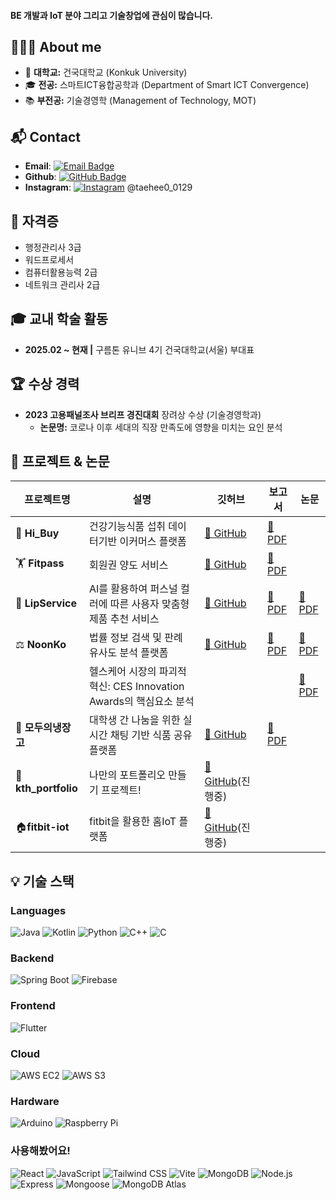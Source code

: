 #### BE 개발과 IoT 분야 그리고 기술창업에 관심이 많습니다. 

## 👩🏻‍💻 About me 
- 🏫 **대학교:** 건국대학교 (Konkuk University)  
- 🎓 **전공:** 스마트ICT융합공학과 (Department of Smart ICT Convergence)  
- 📚 **부전공:** 기술경영학 (Management of Technology, MOT)  

## 📬 Contact
- **Email**: [![Email Badge](https://img.shields.io/badge/-kroad0129@naver.com-c14438?style=flat&logo=Gmail&logoColor=white)](mailto:kroad0129@naver.com)
- **Github**: [![GitHub Badge](https://img.shields.io/badge/-kroad0129-000000?style=flat&logo=GitHub&logoColor=white)](https://github.com/kroad0129)
- **Instagram**: [![Instagram](https://img.shields.io/badge/Instagram-E4405F?style=flat-square&logo=instagram&logoColor=white)](https://www.instagram.com/taehee0_0129/) @taehee0_0129

<!-- ## 🏆 교내 조직 활동
- **제7대 스마트ICT융합공학과 학생회 'COM-ON' 재정사무국원 (2023)
- **제8대 스마트ICT융합공학과 학생회 'QUEUE' 기획집행국원 (2024)
- **제8대 KU융합과학기술원 학생회 '에이트' 감사소위원 (2024) -->

## 📜 자격증
- 행정관리사 3급
- 워드프로세서
- 컴퓨터활용능력 2급
- 네트워크 관리사 2급

## 🎓 교내 학술 활동
- **2025.02 ~ 현재  |**  구름톤 유니브 4기 건국대학교(서울) 부대표
    
## 🏆 수상 경력
- **2023 고용패널조사 브리프 경진대회** 장려상 수상 (기술경영학과) 
  - **논문명:** 코로나 이후 세대의 직장 만족도에 영향을 미치는 요인 분석

## 📃 프로젝트 & 논문

| 프로젝트명 | 설명 | 깃허브 | 보고서 | 논문 |
|------------|------|--------|-------|-------|
| 💊 **Hi_Buy** | 건강기능식품 섭취 데이터기반 이커머스 플랫폼 | [🔗 GitHub](https://github.com/kroad0129/Hi_Buy) | [🔗 PDF](https://drive.google.com/file/d/1mj3pa3l0ZLi2JtsvjApWENonAHUMkJw8/view?usp=sharing) | |
| 🏋️ **Fitpass** | 회원권 양도 서비스 | [🔗 GitHub](https://github.com/kroad0129/fitpass) | [🔗 PDF](https://drive.google.com/file/d/1hvyuP48FZpvEu2LEdQj6cfpGpH-Fm1fs/view?usp=sharing) | |
| 💄 **LipService** | AI를 활용하여 퍼스널 컬러에 따른 사용자 맞춤형 제품 추천 서비스 | [🔗 GitHub](https://github.com/kroad0129/lipservice) | [🔗 PDF](https://drive.google.com/file/d/1mKYCahIGwqR_K4gZppTjKudkG1t0thay/view?usp=drive_link) | [🔗 PDF](https://drive.google.com/file/d/1v3F8U3QipYXcZJI3fjsKR6ccu_6ovPxy/view?usp=drive_link) |
| ⚖️ **NoonKo** | 법률 정보 검색 및 판례 유사도 분석 플랫폼 | [🔗 GitHub](https://github.com/kroad0129/noonko) | [🔗 PDF](https://drive.google.com/file/d/1fob5QRn9vgcNixoHTByyTvBq1PI0QcLs/view?usp=drive_link) | [🔗 PDF](https://drive.google.com/file/d/1rgsw9NkbiUMw4mRant7kjX4OhxL8ZDOt/view?usp=drive_link) |
| | 헬스케어 시장의 파괴적 혁신: CES Innovation Awards의 핵심요소 분석 | | | [🔗 PDF](https://drive.google.com/file/d/1QpqRBVTUjsKypp1oIa8PwWg_Wy0qaBhW/view?usp=sharing) |
| 💊 **모두의냉장고** | 대학생 간 나눔을 위한 실시간 채팅 기반 식품 공유 플랫폼 | [🔗 GitHub]([[https://github.com/kroad0129/Hi_Buy](https://github.com/kroad0129/everybox)](https://github.com/kroad0129/everybox)) | [🔗 PDF]() | |
| 📑**kth_portfolio**| 나만의 포트폴리오 만들기 프로젝트! | [🔗 GitHub](https://github.com/kroad0129/kth-portfolio)(진행중) | | |
| 🏠**fitbit-iot**| fitbit을 활용한 홈IoT 플랫폼 | [🔗 GitHub](https://github.com/kroad0129/fitbit-iot)(진행중) | | |

## 💡 기술 스택

### Languages
![Java](https://img.shields.io/badge/Java-007396?style=flat&logo=Java&logoColor=white)
![Kotlin](https://img.shields.io/badge/Kotlin-0095D5?style=flat&logo=Kotlin&logoColor=white)
![Python](https://img.shields.io/badge/Python-3776AB?style=flat&logo=Python&logoColor=white)
![C++](https://img.shields.io/badge/C++-00599C?style=flat&logo=C%2B%2B&logoColor=white)
![C](https://img.shields.io/badge/C-A8B9CC?style=flat&logo=C&logoColor=white)

### Backend
![Spring Boot](https://img.shields.io/badge/Spring%20Boot-6DB33F?style=flat&logo=Spring-Boot&logoColor=white)
![Firebase](https://img.shields.io/badge/Firebase-FFCA28?style=flat&logo=Firebase&logoColor=white)

### Frontend
![Flutter](https://img.shields.io/badge/Flutter-02569B?style=flat&logo=Flutter&logoColor=white)

### Cloud  
![AWS EC2](https://img.shields.io/badge/AWS%20EC2-FF9900?style=flat&logo=Amazon%20EC2&logoColor=white)
![AWS S3](https://img.shields.io/badge/AWS%20S3-569A31?style=flat&logo=Amazon%20S3&logoColor=white)

### Hardware
![Arduino](https://img.shields.io/badge/Arduino-00979D?style=flat&logo=Arduino&logoColor=white)
![Raspberry Pi](https://img.shields.io/badge/Raspberry%20Pi-A22846?style=flat&logo=Raspberry-Pi&logoColor=white)

### 사용해봤어요!
![React](https://img.shields.io/badge/React-61DAFB?style=flat&logo=React&logoColor=black)
![JavaScript](https://img.shields.io/badge/JavaScript-F7DF1E?style=flat&logo=JavaScript&logoColor=black)
![Tailwind CSS](https://img.shields.io/badge/Tailwind%20CSS-06B6D4?style=flat&logo=Tailwind%20CSS&logoColor=white)
![Vite](https://img.shields.io/badge/Vite-646CFF?style=flat&logo=Vite&logoColor=white)
![MongoDB](https://img.shields.io/badge/MongoDB-47A248?style=flat&logo=MongoDB&logoColor=white)
![Node.js](https://img.shields.io/badge/Node.js-339933?style=flat&logo=Node.js&logoColor=white)
![Express](https://img.shields.io/badge/Express-000000?style=flat&logo=Express&logoColor=white)
![Mongoose](https://img.shields.io/badge/Mongoose-880000?style=flat&logo=Mongoose&logoColor=white)
![MongoDB Atlas](https://img.shields.io/badge/MongoDB%20Atlas-47A248?style=flat&logo=MongoDB&logoColor=white)





